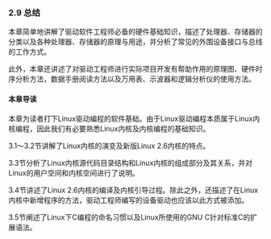 ### 2.9 总结

本章简单地讲解了驱动软件工程师必备的硬件基础知识，描述了处理器、存储器的分类以及各种处理器、存储器的原理与用途，并分析了常见的外围设备接口与总线的工作方式。

此外，本章还讲述了对驱动工程师进行实际项目开发有帮助作用的原理图、硬件时序分析方法，数据手册阅读方法以及万用表、示波器和逻辑分析仪的使用方法。



#### 本章导读

本章为读者打下Linux驱动编程的软件基础。由于Linux驱动编程本质属于Linux内核编程，因此我们有必要熟悉Linux内核及内核编程的基础知识。

3.1～3.2节讲解了Linux内核的演变及新版Linux 2.6内核的特点。

3.3节分析了Linux内核源代码目录结构和Linux内核的组成部分及其关系，并对Linux的用户空间和内核空间进行了说明。

3.4节讲述了Linux 2.6内核的编译及内核引导过程。除此之外，还描述了在Linux内核中新增程序的方法，驱动工程师编写的设备驱动也应该以此方式被添加。

3.5节阐述了Linux下C编程的命名习惯以及Linux所使用的GNU C针对标准C的扩展语法。


